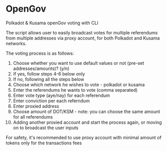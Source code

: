 # OpenGov
Polkadot &amp; Kusama openGov voting with CLI

The script allows user to easily broadcast votes for multiple referendums from multiple addresses via proxy account, for both Polkadot and Kusama networks.

The voting process is as follows:
1) Choose whether you want to use default values or not (pre-set addresses/amounts)? (y/n)
2) If yes, follow steps 4-6 below only
3) If no, following all the steps below
4) Choose which network he wishes to vote - polkadot or kusama
5) Enter the referendums he wants to vote (comma separated)
6) Enter vote type (aye/nay) for each referendum
7) Enter conviction per each referndum
8) Enter proxied address
9) Choose amount of DOT/KSM - note: you can choose the same amount for all referendums
10) Adding another proxied account and start the process again, or moving on to broadcast the user inputs
  
For safety, it's recommended to use proxy account with minimal amount of tokens only for the transactions fees




